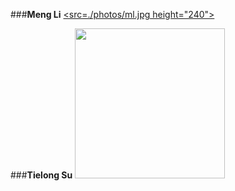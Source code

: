 ###**Meng Li**
<a href="url"><src=./photos/ml.jpg height="240"></a>



###**Tielong Su**
<a href="url"><img
src="http://upload.wikimedia.org/wikipedia/commons/2/25/Brindle_pied_frenchbulldog.jpg"
height="240"></a>